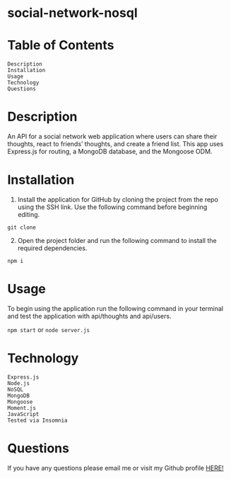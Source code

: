 # social-network-nosql

# Table of Contents
    Description
    Installation
    Usage 
    Technology
    Questions

# Description

An API for a social network web application where users can share their thoughts, react to friends’ thoughts, and create a friend list. This app uses Express.js for routing, a MongoDB database, and the Mongoose ODM.

# Installation

1. Install the application for GitHub by cloning the project from the repo using the SSH link. Use the following command before beginning editing. 

`git clone`

2. Open the project folder and run the following command to install the required dependencies.

`npm i`

# Usage 

To begin using the application run the following command in your terminal and test the application with api/thoughts and api/users.

`npm start` or `node server.js`

# Technology

    Express.js
    Node.js
    NoSQL
    MongoDB
    Mongoose
    Moment.js
    JavaScript
    Tested via Insomnia

# Questions

If you have any questions please email me or visit my Github profile [HERE!](/https://github.com/MychaelC)